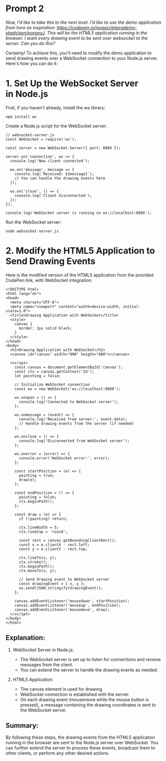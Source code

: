 # Prompt 2

_Now, I'd like to take this to the next level. I'd like to use the demo application from here as inspiration: https://codepen.io/javascriptacademy-stash/pen/porpeoJ. This will be the HTML5 application running in the browser. I want every drawing event to be sent over websocket to the server. Can you do this?_

Certainly! To achieve this, you'll need to modify the demo application to send drawing events over a WebSocket connection to your Node.js server. Here's how you can do it:

# 1. Set Up the WebSocket Server in Node.js

First, if you haven't already, install the ws library:

```
npm install ws
```

Create a Node.js script for the WebSocket server:

```
// websocket-server.js
const WebSocket = require('ws');

const server = new WebSocket.Server({ port: 8080 });

server.on('connection', ws => {
  console.log('New client connected');

  ws.on('message', message => {
    console.log(`Received: ${message}`);
    // You can handle the drawing events here
  });

  ws.on('close', () => {
    console.log('Client disconnected');
  });
});

console.log('WebSocket server is running on ws://localhost:8080');
```

Run the WebSocket server:

```
node websocket-server.js
```

# 2. Modify the HTML5 Application to Send Drawing Events

Here is the modified version of the HTML5 application from the provided CodePen link, with WebSocket integration:

```
<!DOCTYPE html>
<html lang="en">
<head>
  <meta charset="UTF-8">
  <meta name="viewport" content="width=device-width, initial-scale=1.0">
  <title>Drawing Application with WebSocket</title>
  <style>
    canvas {
      border: 1px solid black;
    }
  </style>
</head>
<body>
  <h1>Drawing Application with WebSocket</h1>
  <canvas id="canvas" width="800" height="600"></canvas>

  <script>
    const canvas = document.getElementById('canvas');
    const ctx = canvas.getContext('2d');
    let painting = false;

    // Initialize WebSocket connection
    const ws = new WebSocket('ws://localhost:8080');

    ws.onopen = () => {
      console.log('Connected to WebSocket server');
    };

    ws.onmessage = (event) => {
      console.log('Received from server:', event.data);
      // Handle drawing events from the server (if needed)
    };

    ws.onclose = () => {
      console.log('Disconnected from WebSocket server');
    };

    ws.onerror = (error) => {
      console.error('WebSocket error:', error);
    };

    const startPosition = (e) => {
      painting = true;
      draw(e);
    };

    const endPosition = () => {
      painting = false;
      ctx.beginPath();
    };

    const draw = (e) => {
      if (!painting) return;

      ctx.lineWidth = 5;
      ctx.lineCap = 'round';

      const rect = canvas.getBoundingClientRect();
      const x = e.clientX - rect.left;
      const y = e.clientY - rect.top;

      ctx.lineTo(x, y);
      ctx.stroke();
      ctx.beginPath();
      ctx.moveTo(x, y);

      // Send drawing event to WebSocket server
      const drawingEvent = { x, y };
      ws.send(JSON.stringify(drawingEvent));
    };

    canvas.addEventListener('mousedown', startPosition);
    canvas.addEventListener('mouseup', endPosition);
    canvas.addEventListener('mousemove', draw);
  </script>
</body>
</html>
```

## Explanation:
1. WebSocket Server in Node.js:
    - The WebSocket server is set up to listen for connections and receive messages from the client.
    - You can extend the server to handle the drawing events as needed.

2. HTML5 Application:
    - The canvas element is used for drawing.
    - WebSocket connection is established with the server.
    - On each drawing event (mousemove while the mouse button is pressed), a message containing the drawing coordinates is sent to the WebSocket server.

## Summary:
By following these steps, the drawing events from the HTML5 application running in the browser are sent to the Node.js server over WebSocket. You can further extend the server to process these events, broadcast them to other clients, or perform any other desired actions.